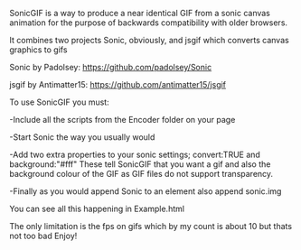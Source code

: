 SonicGIF is a way to produce a near identical GIF from a sonic canvas animation for the 
purpose of backwards compatibility with older browsers.

It combines two projects Sonic, obviously, and jsgif which converts canvas graphics to gifs

Sonic by Padolsey: https://github.com/padolsey/Sonic

jsgif by Antimatter15: https://github.com/antimatter15/jsgif

To use SonicGIF you must:

-Include all the scripts from the Encoder folder on your page

-Start Sonic the way you usually would

-Add two extra properties to your sonic settings; convert:TRUE and background:"#fff"
    These tell SonicGIF that you want a gif and also the background colour of the GIF
    as GIF files do not support transparency.
    
-Finally as you would append Sonic to an element also append sonic.img

You can see all this happening in Example.html

The only limitation is the fps on gifs which by my count is about 10 but thats not too bad
Enjoy!